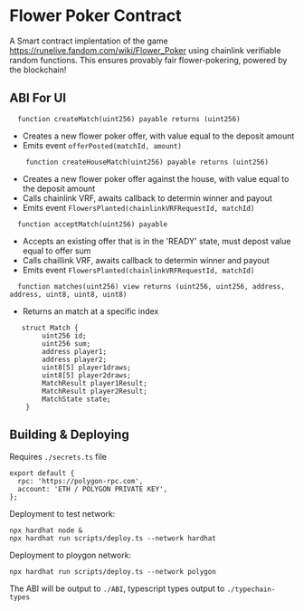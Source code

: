# Flower Poker Contract

A Smart contract implentation of the game https://runelive.fandom.com/wiki/Flower_Poker using chainlink verifiable random functions. This ensures provably fair flower-pokering, powered by the blockchain!

## ABI For UI

```
  function createMatch(uint256) payable returns (uint256)
```
- Creates a new flower poker offer, with value equal to the deposit amount
- Emits event `offerPosted(matchId, amount)` 

```
    function createHouseMatch(uint256) payable returns (uint256)
```
- Creates a new flower poker offer against the house, with value equal to the deposit amount
- Calls chainlink VRF, awaits callback to determin winner and payout
- Emits event `FlowersPlanted(chainlinkVRFRequestId, matchId)` 

```
  function acceptMatch(uint256) payable
```
- Accepts an existing offer that is in the 'READY' state, must depost value equal to offer sum
- Calls chaillink VRF, awaits callback to determin winner and payout
- Emits event `FlowersPlanted(chainlinkVRFRequestId, matchId)` 

```
  function matches(uint256) view returns (uint256, uint256, address, address, uint8, uint8, uint8)
```
- Returns an match at a specific index
```
   struct Match {
        uint256 id;
        uint256 sum;
        address player1;
        address player2;
        uint8[5] player1draws;
        uint8[5] player2draws;
        MatchResult player1Result;
        MatchResult player2Result;
        MatchState state;
    }
```

## Building & Deploying

Requires `./secrets.ts` file

```
export default {
  rpc: 'https://polygon-rpc.com',
  account: 'ETH / POLYGON PRIVATE KEY',
};
```

Deployment to test network:
```shell
npx hardhat node &
npx hardhat run scripts/deploy.ts --network hardhat
```

Deployment to ploygon network:
```shell
npx hardhat run scripts/deploy.ts --network polygon
```

The ABI will be output to `./ABI`,
typescript types output to `./typechain-types`

